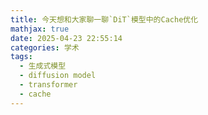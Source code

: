 ```yaml
---
title: 今天想和大家聊一聊`DiT`模型中的Cache优化
mathjax: true
date: 2025-04-23 22:55:14
categories: 学术
tags:
  - 生成式模型
  - diffusion model
  - transformer
  - cache
---
```








